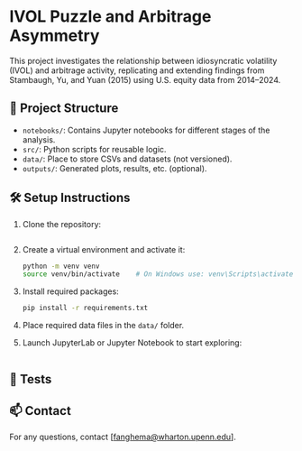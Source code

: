 # IVOL Puzzle and Arbitrage Asymmetry

This project investigates the relationship between idiosyncratic volatility (IVOL) and arbitrage activity, replicating and extending findings from Stambaugh, Yu, and Yuan (2015) using U.S. equity data from 2014–2024.

## 📁 Project Structure

- `notebooks/`: Contains Jupyter notebooks for different stages of the analysis.
- `src/`: Python scripts for reusable logic.
- `data/`: Place to store CSVs and datasets (not versioned).
- `outputs/`: Generated plots, results, etc. (optional).

## 🛠️ Setup Instructions

1. Clone the repository:
    ```bash
    ```

2. Create a virtual environment and activate it:
    ```bash
    python -m venv venv
    source venv/bin/activate    # On Windows use: venv\Scripts\activate
    ```

3. Install required packages:
    ```bash
    pip install -r requirements.txt
    ```

4. Place required data files in the `data/` folder.

5. Launch JupyterLab or Jupyter Notebook to start exploring:
    ```bash
    ```

## 🧪 Tests

## 📫 Contact

For any questions, contact [fanghema@wharton.upenn.edu].